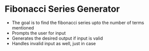 # Fibonacci Series Generator
- The goal is to find the fibonacci series upto the number of terms mentioned
- Prompts the user for input
- Generates the desired output if input is valid
- Handles invalid input as well, just in case
